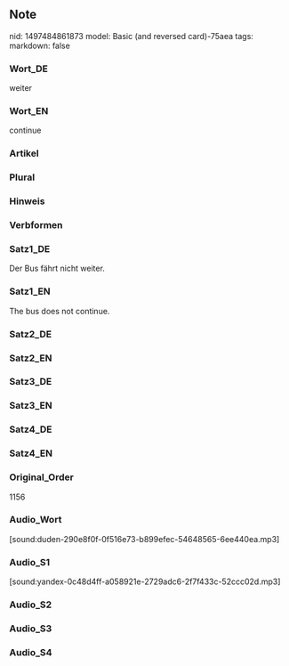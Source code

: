 ## Note
nid: 1497484861873
model: Basic (and reversed card)-75aea
tags: 
markdown: false

### Wort_DE
weiter

### Wort_EN
continue

### Artikel


### Plural


### Hinweis


### Verbformen


### Satz1_DE
Der Bus fährt nicht weiter.

### Satz1_EN
The bus does not continue.

### Satz2_DE


### Satz2_EN


### Satz3_DE


### Satz3_EN


### Satz4_DE


### Satz4_EN


### Original_Order
1156

### Audio_Wort
[sound:duden-290e8f0f-0f516e73-b899efec-54648565-6ee440ea.mp3]

### Audio_S1
[sound:yandex-0c48d4ff-a058921e-2729adc6-2f7f433c-52ccc02d.mp3]

### Audio_S2


### Audio_S3


### Audio_S4

